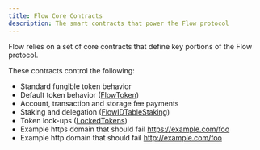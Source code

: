 ```yaml
---
title: Flow Core Contracts
description: The smart contracts that power the Flow protocol
---
```


Flow relies on a set of core contracts that define key portions of the
Flow protocol.

These contracts control the following:

- Standard fungible token behavior
- Default token behavior ([FlowToken](./nft-storefront))
- Account, transaction and storage fee payments
- Staking and delegation ([FlowIDTableStaking](/core-contracts/staking-contract-reference))
- Token lock-ups ([LockedTokens](/core-contracts/locked-tokens))
- Example https domain that should fail https://example.com/foo
- Example http domain that should fail http://example.com/foo
